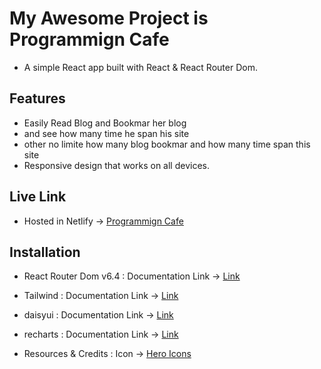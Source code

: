 # My Awesome Project is Programmign Cafe

- A simple React app built with React & React Router Dom.

## Features

- Easily Read Blog and Bookmar her blog
- and see how many time he span his site
- other no limite how many blog bookmar and how many time span this site
- Responsive design that works on all devices.

## Live Link

- Hosted in Netlify -> [Programmign Cafe](https://chimerical-wisp-8535d7.netlify.app/)

## Installation

- React Router Dom v6.4 : Documentation Link -> [Link](https://reactrouter.com/en/main/start/overview)

- Tailwind : Documentation Link -> [Link](https://tailwindcss.com/docs/installation)

- daisyui : Documentation Link -> [Link](https://daisyui.com/docs/install)

- recharts : Documentation Link -> [Link](https://recharts.org/en-US/guide/installation)

- Resources & Credits : Icon -> [Hero Icons](https://heroicons.com/)
